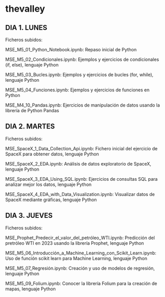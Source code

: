 # thevalley

## DIA 1. LUNES

Ficheros subidos:

MSE_M5_01_Python_Notebook.ipynb: Repaso inicial de Python

MSE_M5_02_Condicionales.ipynb: Ejemplos y ejercicios de condicionales (if, else), lenguaje Python

MSE_M5_03_Bucles.ipynb: Ejemplos y ejercicios de bucles (for, while), lenguaje Python

MSE_M5_04_Funciones.ipynb: Ejemplos y ejercicios de funciones en Python

MSE_M4_10_Pandas.ipynb: Ejercicios de manipulación de datos usando la librería de Python Pandas


## DIA 2. MARTES

Ficheros subidos:

MSE_SpaceX_1_Data_Collection_Api.ipynb: Fichero inicial del ejercicio de SpaceX para obtener datos, lenguaje Python

MSE_SpaceX_2_EDA.ipynb: Análisis de datos exploratorio de SpaceX, lenguaje Python

MSE_SpaceX_3_EDA_Using_SQL.ipynb: Ejercicios de consultas SQL para analizar mejor los datos, lenguaje Python

MSE_SpaceX_4_EDA_with_Data_Visualization.ipynb: Visualizar datos de SpaceX mediante gráficas, lenguaje Python


## DIA 3. JUEVES

Ficheros subidos:

MSE_Prophet_Predecir_el_valor_del_petróleo_WTI.ipynb: Predicción del pretróleo WTI en 2023 usando la librería Prophet, lenguaje Python

MSE_M5_06_Introducción_a_Machine_Learning_con_Scikit_Learn.ipynb: Uso de función scikit learn para Machine Learning, lenguaje Python

MSE_M5_07_Regresión.ipynb: Creación y uso de modelos de regresión, lenguaje Python

MSE_M5_09_Folium.ipynb: Conocer la librería Folium para la creación de mapas, lenguaje Python

